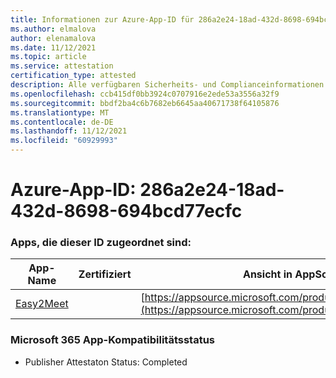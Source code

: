 ```yaml
---
title: Informationen zur Azure-App-ID für 286a2e24-18ad-432d-8698-694bcd77ecfc
ms.author: elmalova
author: elenamalova
ms.date: 11/12/2021
ms.topic: article
ms.service: attestation
certification_type: attested
description: Alle verfügbaren Sicherheits- und Complianceinformationen für 286a2e24-18ad-432d-8698-694bcd77ecfc.
ms.openlocfilehash: ccb415df0bb3924c0707916e2ede53a3556a32f9
ms.sourcegitcommit: bbdf2ba4c6b7682eb6645aa40671738f64105876
ms.translationtype: MT
ms.contentlocale: de-DE
ms.lasthandoff: 11/12/2021
ms.locfileid: "60929993"
---
```

# <a name="azure-app-id-286a2e24-18ad-432d-8698-694bcd77ecfc"></a>Azure-App-ID: 286a2e24-18ad-432d-8698-694bcd77ecfc


### <a name="apps-associated-with-this-id"></a>Apps, die dieser ID zugeordnet sind:
| **App-Name** | **Zertifiziert** | **Ansicht in AppSource** |
|--------------|---------------|-----------------------|
| [Easy2Meet](https://docs.microsoft.com/microsoft-365-app-certification/forward/WA200003277) |  | [https://appsource.microsoft.com/product/office/WA200003277](https://appsource.microsoft.com/product/office/WA200003277) |

### <a name="microsoft-365-app-compliance-status"></a>Microsoft 365 App-Kompatibilitätsstatus
- Publisher Attestaton Status: Completed
